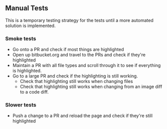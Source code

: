## Manual Tests
This is a temporary testing strategy for the tests until a more automated solution is implemented.

### Smoke tests
- Go onto a PR and check if most things are highlighted
- Open up bitbucket.org and travel to the PRs and check if they're highlighted
- Maintain a PR with all file types and scroll through it to see if everything is highlighted.
- Go to a large PR and check if the highlighting is still working.
  - Check that highlighting still works when changing files
  - Check that highlighting still works when changing from an image diff to a code diff.

### Slower tests
- Push a change to a PR and reload the page and check if they're still highlighted